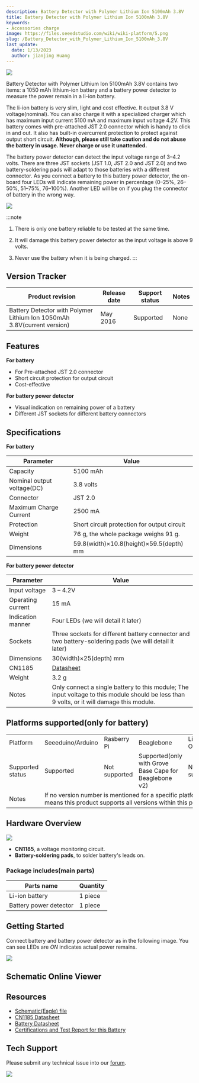 ```yaml
---
description: Battery Detector with Polymer Lithium Ion 5100mAh 3.8V
title: Battery Detector with Polymer Lithium Ion 5100mAh 3.8V
keywords:
- Accessories charge
image: https://files.seeedstudio.com/wiki/wiki-platform/S.png
slug: /Battery_Detector_with_Polymer_Lithium_Ion_5100mAh_3.8V
last_update:
  date: 1/13/2023
  author: jianjing Huang
---
```



![](https://files.seeedstudio.com/wiki/Battery_Detector_with_Polymer_Lithium_Ion_5100mAh_3.8V/img/Battery_Detector_with_Polymer_Lithium_Ion_5100mAh_3.8V_700_s.jpg)

Battery Detector with Polymer Lithium Ion 5100mAh 3.8V contains two items: a 1050 mAh lithium-ion battery and a battery power detector to measure the power remain in a li-ion battery.

The li-ion battery is very slim, light and cost effective. It output 3.8 V voltage(nominal). You can also charge it with a specialized charger which has maximum input current 5100 mA and maximum input voltage 4.2V. This battery comes with pre-attached JST 2.0 connector which is handy to click in and out. It also has built-in overcurrent protection to protect against output short circuit. **Although, please still take caution and do not abuse the battery in usage. Never charge or use it unattended.**

The battery power detector can detect the input voltage range of 3–4.2 volts. There are three JST sockets (JST 1.0, JST 2.0 and JST 2.0) and two battery-soldering pads will adapt to those batteries with a different connector. As you connect a battery to this battery power detector, the on-board four LEDs will indicate remaining power in percentage (0–25%, 26–50%, 51–75%, 76–100%). Another LED will be on if you plug the connector of battery in the wrong way.

[![](https://files.seeedstudio.com/wiki/common/Get_One_Now_Banner.png)](https://www.seeedstudio.com/Battery-Detector-with-Polymer-Lithium-Ion-5100mAh-38V-p-2647.html)

:::note

1. There is only one battery reliable to be tested at the same time.

2. It will damage this battery power detector as the input voltage is above 9 volts.

3. Never use the battery when it is being charged.
:::

Version Tracker
----------------

| Product revision                                                        | Release date | Support status | Notes |
|-------------------------------------------------------------------------|--------------|----------------|-------|
| Battery Detector with Polymer Lithium Ion 1050mAh 3.8V(current version) | May 2016     | Supported      | None  |

Features
--------

**For battery**

- For Pre-attached JST 2.0 connector
- Short circuit protection for output circuit
- Cost-effective

**For battery power detector**

- Visual indication on remaining power of a battery
- Different JST sockets for different battery connectors

Specifications
--------------

**For battery**

| Parameter                  | Value                                       |
|----------------------------|---------------------------------------------|
| Capacity                   | 5100 mAh                                    |
| Nominal output voltage(DC) | 3.8 volts                                   |
| Connector                  | JST 2.0                                     |
| Maximum Charge Current     | 2500 mA                                     |
| Protection                 | Short circuit protection for output circuit |
| Weight                     | 76 g, the whole package weighs 91 g.        |
| Dimensions                 | 59.8(width)×10.8(height)×59.5(depth) mm     |

**For battery power detector**

| Parameter         | Value                                                                                                                                     |
|-------------------|-------------------------------------------------------------------------------------------------------------------------------------------|
| Input voltage     | 3 – 4.2V                                                                                                                                  |
| Operating current | 15 mA                                                                                                                                     |
| Indication manner | Four LEDs (we will detail it later)                                                                                                       |
| Sockets           | Three sockets for different battery connector and two battery-soldering pads (we will detail it later)                                    |
| Dimensions        | 30(width)×25(depth) mm                                                                                                                    |
| CN1185            | [Datasheet](https://files.seeedstudio.com/wiki/Battery_Detector_with_Polymer_Lithium_Ion_5100mAh_3.8V/res/CN1185_Datasheet.pdf)                                      |
| Weight            | 3.2 g                                                                                                                                     |
| Notes             | Only connect a single battery to this module; The input voltage to this module should be less than 9 volts, or it will damage this module. |

Platforms supported(only for battery)
------------------------

<table>
<tr>
<td>
Platform
</td>
<td>
Seeeduino/Arduino
</td>
<td>
Rasberry Pi
</td>
<td>
Beaglebone
</td>
<td>
LinkIt ONE
</td>
</tr>
<tr>
<td>
Supported status
</td>
<td>
Supported
</td>
<td>
Not supported
</td>
<td>
Supported(only with Grove Base Cape for Beaglebone v2)
</td>
<td>
Not supported
</td>
</tr>
<tr>
<td>
Notes
</td>
<td colspan="5">
If no version number is mentioned for a specific platform, it means this product supports all versions within this platform.
</td>
</tr>
</table>

Hardware Overview
-----------------

![](https://files.seeedstudio.com/wiki/Battery_Detector_with_Polymer_Lithium_Ion_5100mAh_3.8V/img/Battery_kit-3.7V_520mAh_Battery_power_detector_components_description_1200_s.jpg)

- **CN1185**, a voltage monitoring circuit.
- **Battery-soldering pads**, to solder battery's leads on.

### **Package includes**(main parts)

| Parts name             | Quantity |
|------------------------|----------|
| Li-ion battery         | 1 piece  |
| Battery power detector | 1 piece  |

Getting Started
---------------

Connect battery and battery power detector as in the following image. You can see LEDs are *ON* indicates actual power remains.

![](https://files.seeedstudio.com/wiki/Battery_Detector_with_Polymer_Lithium_Ion_5100mAh_3.8V/img/Battery_Detector_with_Polymer_Lithium_Ion_5100mAh_3.8V_700_s.jpg)

<!-- \[\[|600px|none|Front view \]\] -->

## Schematic Online Viewer

<div className="altium-ecad-viewer" data-project-src="https://files.seeedstudio.com/wiki/Battery_Detector_with_Polymer_Lithium_Ion_5100mAh_3.8V/res/110060467_Battery_Detector_with_Polymer_Lithium_Ion_5100mAh_3.8V_Battery_Power_Detector.zip" style={{borderRadius: '0px 0px 4px 4px', height: 500, borderStyle: 'solid', borderWidth: 1, borderColor: 'rgb(241, 241, 241)', overflow: 'hidden', maxWidth: 1280, maxHeight: 700, boxSizing: 'border-box'}}>
</div>

Resources
---------

- [Schematic(Eagle) file](https://files.seeedstudio.com/wiki/Battery_Detector_with_Polymer_Lithium_Ion_5100mAh_3.8V/res/110060467_Battery_Detector_with_Polymer_Lithium_Ion_5100mAh_3.8V_Battery_Power_Detector.zip)
- [CN1185 Datasheet](https://files.seeedstudio.com/wiki/Battery_Detector_with_Polymer_Lithium_Ion_5100mAh_3.8V/res/CN1185_Datasheet.pdf)
- [Battery Datasheet](https://files.seeedstudio.com/wiki/Battery_Detector_with_Polymer_Lithium_Ion_5100mAh_3.8V/res/Battery_Detector_with_Polymer_Lithium_Ion_5100mAh_3.8V_Battery_Datasheet.pdf)
- [Certifications and Test Report for this Battery](https://files.seeedstudio.com/wiki/Battery_Detector_with_Polymer_Lithium_Ion_5100mAh_3.8V/res/Certifications_and_Test_Report.zip)

<!-- This Markdown file was created from https://www.seeedstudio.com/wiki/Battery_Detector_with_Polymer_Lithium_Ion_5100mAh_3.8V -->

## Tech Support

Please submit any technical issue into our [forum](https://forum.seeedstudio.com/). <br />
<p style={{textAlign: 'center'}}><a href="https://www.seeedstudio.com/act-4.html?utm_source=wiki&utm_medium=wikibanner&utm_campaign=newproducts" target="_blank"><img src="https://files.seeedstudio.com/wiki/Wiki_Banner/new_product.jpg" /></a></p>
